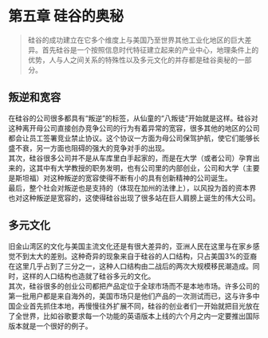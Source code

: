 # 第五章 硅谷的奥秘

>硅谷的成功建立在它多个维度上与美国乃至世界其他工业化地区的巨大差异。首先硅谷是一个按照信息时代特征建立起来的产业中心，地理条件上的优势，人与人之间关系的特殊性以及多元文化的并存都是硅谷奥秘的一部分。

## 叛逆和宽容
   在硅谷的公司很多都具有“叛逆”的标签，从仙童的“八叛徒”开始就是这样。硅谷对这种离开母公司直接创办竞争公司的行为有着异常的宽容，很多其他的地区的公司都会让员工签署竞业禁止协议。这个协议一方面为母公司保驾护航，使它们能够长盛不衰，另一方面也阻碍的强大的竞争对手的出现。<br>
   其次，硅谷很多公司并不是从车库里白手起家的，而是在大学（或者公司）孕育出来的，这其中有大学教授的职务发明，也有公司里的内部创业，公司和大学（主要是斯坦福）对这种叛逆的宽容使得不断有小的具有创新精神的公司诞生。<br>
   最后，整个社会对叛逆也是支持的（体现在加州的法律上），以风投为首的资本界也对这种叛逆是宽容的，这使得硅谷出现了很多站在巨人肩膀上诞生的伟大公司。
   
## 多元文化
   旧金山湾区的文化与美国主流文化还是有很大差异的，亚洲人民在这里与在家乡感觉不到太大的差别。这种奇异的现象来自于硅谷的人口结构，只占美国3%的亚裔在这里几乎占到了三分之一，这种人口结构由二战后的两次大规模移民潮造成。同时，这样的人口结构也造就了硅谷多元的文化。<br>
    其次，硅谷很多的创业公司都把产品定位于全球市场而不是本地市场。许多公司的第一批用户都是来自海外的，美国市场只是他们产品的一次测试而已，这与许多中国企业首先抓住本地，再慢慢往外扩展不同，硅谷的创业者们一开始就把目光放在了全世界，比如谷歌要求每一个功能的英语版本上线的六个月之内一定要推出国际版本就是一个很好的例子。